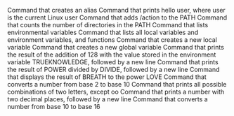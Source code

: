 Command that creates an alias
Command that prints hello user, where user is the current Linux user
Command that adds /action to the PATH
Command that counts the number of directories in the PATH
Command that lists environmental variables
Command that lists all local variables and environment variables, and functions
Command that creates a new local variable
Command that creates a new global variable
Command that prints the result of the addition of 128 with the value stored in the environment variable TRUEKNOWLEDGE, followed by a new line
Command that prints the result of POWER divided by DIVIDE, followed by a new line
Command that displays the result of BREATH to the power LOVE
Command that converts a number from base 2 to base 10
Command that prints all possible combinations of two letters, except oo
Command that prints a number with two decimal places, followed by a new line
Command that converts a number from base 10 to base 16
